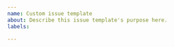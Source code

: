 ```yaml
---
name: Custom issue template
about: Describe this issue template's purpose here.
labels: 

---
```



